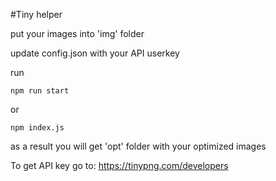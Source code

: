 #Tiny helper

put your images into 'img' folder

update config.json with your API userkey

run
```shell
npm run start
```

or

```shell
npm index.js
```

as a result you will get 'opt' folder with your optimized images

To get API key go to:
https://tinypng.com/developers